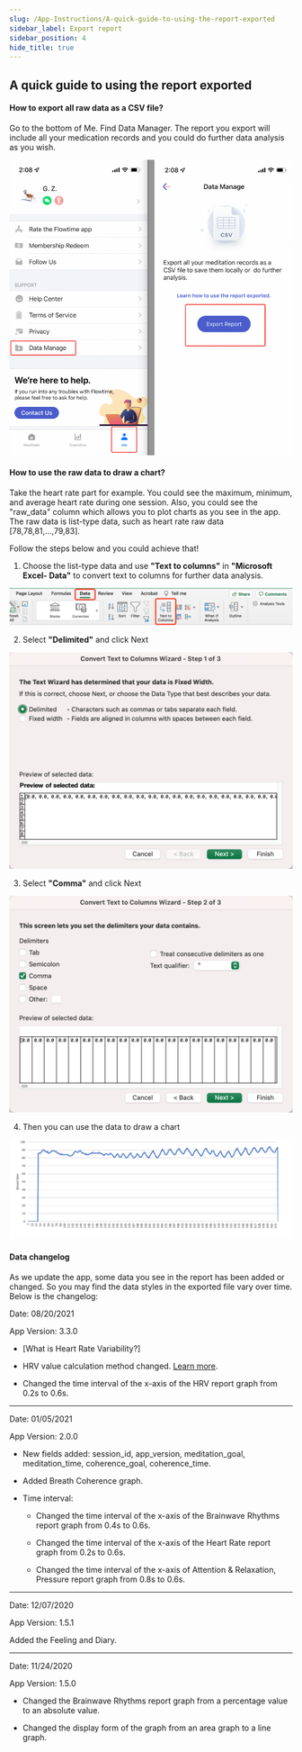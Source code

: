 ```yaml
---
slug: /App-Instructions/A-quick-guide-to-using-the-report-exported
sidebar_label: Export report
sidebar_position: 4
hide_title: true
---
```


## A quick guide to using the report exported

#### How to export all raw data as a CSV file?

Go to the bottom of Me. Find Data Manager.
The report you export will include all your medication records and you could do further data analysis as you wish.

![How to export](ImagesH/quickguide.jpg)

#### How to use the raw data to draw a chart?
Take the heart rate part for example. You could see the maximum, minimum, and average heart rate during one session. Also, you could see the "raw_data" column which allows you to plot charts as you see in the app. The raw data is list-type data, such as heart rate raw data  [78,78,81,...,79,83]. 


Follow the steps below and you could achieve that!

1. Choose the list-type data and use **"Text to columns"** in **"Microsoft Excel- Data"** to convert text to columns for further data analysis.

![1](ImagesH/quickguide2.jpg)

2. Select **"Delimited"** and click Next

![2](ImagesH/quickguide3.jpg)

3. Select **"Comma"** and click Next

![3](ImagesH/quickguide4.jpg)

4. Then you can use the data to draw a chart

![4](ImagesH/quickguide5.jpg)

#### Data changelog

As we update the app, some data you see in the report has been added or changed. So you may find the data styles in the exported file vary over time.  Below is the changelog: 


Date: 08/20/2021

App Version: 3.3.0


* [What is Heart Rate Variability?]
- HRV value calculation method changed. [Learn more](/Glossary/What-is-Heart-Rate-Variability(HRV)).

-  Changed the time interval of the x-axis of the HRV report graph from 0.2s to 0.6s.
---

Date: 01/05/2021

App Version:  2.0.0


- New fields added: session_id, app_version, meditation_goal, meditation_time, coherence_goal, coherence_time.

- Added Breath Coherence graph.

- Time interval:

  - Changed the time interval of the x-axis of the Brainwave Rhythms report graph from 0.4s to 0.6s. 

  - Changed the time interval of the x-axis of the Heart Rate report graph from 0.2s to 0.6s. 

  - Changed the time interval of the x-axis of  Attention & Relaxation, Pressure report graph from 0.8s to 0.6s.
---
Date: 12/07/2020

App Version:  1.5.1

Added the Feeling and Diary.

---
Date: 11/24/2020

App Version:  1.5.0

- Changed the Brainwave Rhythms report graph from a percentage value to an absolute value. 

- Changed the display form of the graph from an area graph to a line graph.


